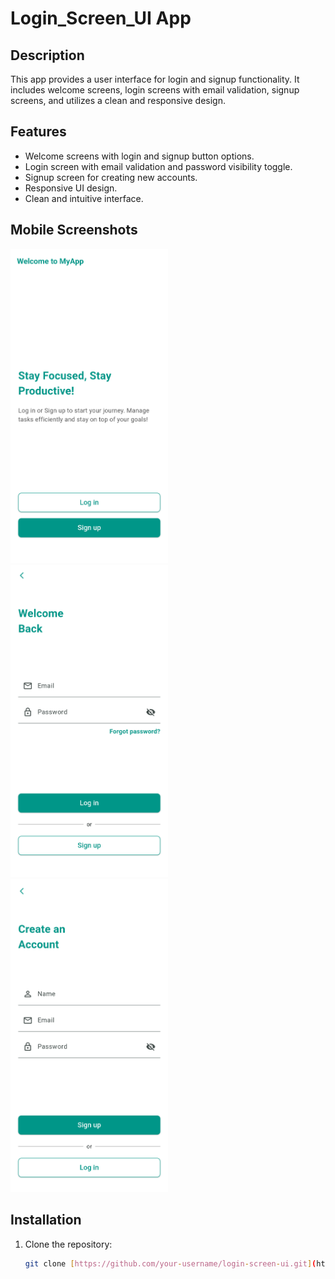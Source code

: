 # Login_Screen_UI App

## Description

This app provides a user interface for login and signup functionality. It includes welcome screens, login screens with email validation, signup screens, and utilizes a clean and responsive design.

## Features

- Welcome screens with login and signup button options.
- Login screen with email validation and password visibility toggle.
- Signup screen for creating new accounts.
- Responsive UI design.
- Clean and intuitive interface.

## Mobile Screenshots

<img src="./welcome_screen_mobile.png" alt="Welcome Screen Mobile" width="50%"/>
<img src="./login_screen_mobile.png" alt="Login Screen Mobile" width="50%"/>
<img src="./signup_screen_mobile.png" alt="Signup Screen Mobile" width="50%"/>

## Installation

1. Clone the repository:
   ```bash
   git clone [https://github.com/your-username/login-screen-ui.git](https://www.google.com/search?q=https://github.com/your-username/login-screen-ui.git)  // Replace with your repo URL